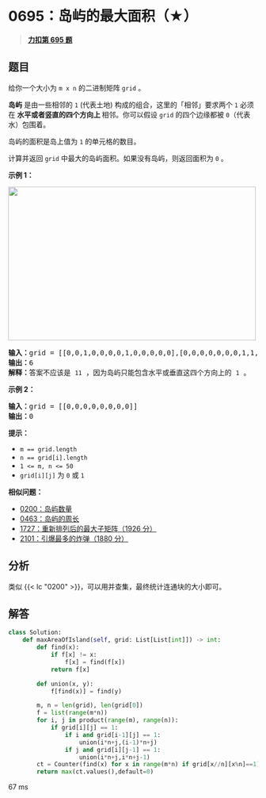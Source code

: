# 0695：岛屿的最大面积（★）


> <u>**[力扣第 695 题](https://leetcode.cn/problems/max-area-of-island/)**</u>

## 题目

<p>给你一个大小为 <code>m x n</code> 的二进制矩阵 <code>grid</code> 。</p>

<p><strong>岛屿</strong> 是由一些相邻的 <code>1</code> (代表土地) 构成的组合，这里的「相邻」要求两个 <code>1</code> 必须在 <strong>水平或者竖直的四个方向上 </strong>相邻。你可以假设 <code>grid</code> 的四个边缘都被 <code>0</code>（代表水）包围着。</p>

<p>岛屿的面积是岛上值为 <code>1</code> 的单元格的数目。</p>

<p>计算并返回 <code>grid</code> 中最大的岛屿面积。如果没有岛屿，则返回面积为 <code>0</code> 。</p>



<p><strong>示例 1：</strong></p>
<img alt="" src="https://assets.leetcode.com/uploads/2021/05/01/maxarea1-grid.jpg" style="width: 500px; height: 310px;" />
<pre>
<strong>输入：</strong>grid = [[0,0,1,0,0,0,0,1,0,0,0,0,0],[0,0,0,0,0,0,0,1,1,1,0,0,0],[0,1,1,0,1,0,0,0,0,0,0,0,0],[0,1,0,0,1,1,0,0,1,0,1,0,0],[0,1,0,0,1,1,0,0,1,1,1,0,0],[0,0,0,0,0,0,0,0,0,0,1,0,0],[0,0,0,0,0,0,0,1,1,1,0,0,0],[0,0,0,0,0,0,0,1,1,0,0,0,0]]
<strong>输出：</strong>6
<strong>解释：</strong>答案不应该是 <code>11</code> ，因为岛屿只能包含水平或垂直这四个方向上的 <code>1</code> 。
</pre>

<p><strong>示例 2：</strong></p>

<pre>
<strong>输入：</strong>grid = [[0,0,0,0,0,0,0,0]]
<strong>输出：</strong>0
</pre>



<p><strong>提示：</strong></p>

<ul>
<li><code>m == grid.length</code></li>
<li><code>n == grid[i].length</code></li>
<li><code>1 &lt;= m, n &lt;= 50</code></li>
<li><code>grid[i][j]</code> 为 <code>0</code> 或 <code>1</code></li>
</ul>


**相似问题：**
- [0200：岛屿数量](/leetcode/0200)
- [0463：岛屿的周长](/leetcode/0463)
- [1727：重新排列后的最大子矩阵（1926 分）](/leetcode/1727)
- [2101：引爆最多的炸弹（1880 分）](/leetcode/2101)


## 分析


类似 {{< lc "0200" >}}，可以用并查集，最终统计连通块的大小即可。

## 解答

```python
class Solution:
    def maxAreaOfIsland(self, grid: List[List[int]]) -> int:
        def find(x):
            if f[x] != x:
                f[x] = find(f[x])
            return f[x]

        def union(x, y):
            f[find(x)] = find(y)

        m, n = len(grid), len(grid[0])
        f = list(range(m*n))
        for i, j in product(range(m), range(n)):
            if grid[i][j] == 1:
                if i and grid[i-1][j] == 1:
                    union(i*n+j,(i-1)*n+j)
                if j and grid[i][j-1] == 1:
                    union(i*n+j,i*n+j-1)
        ct = Counter(find(x) for x in range(m*n) if grid[x//n][x%n]==1)
        return max(ct.values(),default=0)
```
67 ms

